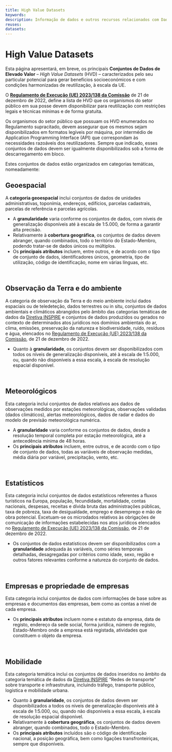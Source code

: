 ```yaml
---
title: High Value Datasets
keywords:
description: Informação de dados e outros recursos relacionados com Dados de Elevado Valor (High Value Datasets).
reuses:
datasets:
---
```

# High Value Datasets

Esta página apresentará, em breve, os principais **Conjuntos de Dados de Elevado Valor** – *High Value Datasets* (HVD) – caracterizados pelo seu particular potencial para gerar benefícios socioeconómicos e com condições harmonizadas de reutilização, à escala da UE.

O [**Regulamento de Execução (UE) 2023/138 da Comissão**](https://eur-lex.europa.eu/legal-content/PT/TXT/PDF/?uri=CELEX:32023R0138&from=EN) de 21 de dezembro de 2022, define a lista de HVD que os organismos do setor público em sua posse devem disponibilizar para reutilização com restrições legais e técnicas mínimas e de forma gratuita.

Os organismos do setor público que possuam os HVD enumerados no Regulamento supracitado, devem assegurar que os mesmos sejam disponibilizados em formatos legíveis por máquina, por intermédio de Application Programming Interface (API) que correspondam às necessidades razoáveis dos reutilizadores. Sempre que indicado, esses conjuntos de dados devem ser igualmente disponibilizados sob a forma de descarregamento em bloco.

Estes conjuntos de dados estão organizados em categorias temáticas, nomeadamente:

## Geoespacial
A **categoria geoespacial** inclui conjuntos de dados de unidades administrativas, toponímia, endereços, edifícios, parcelas cadastrais, parcelas de referência e parcelas agrícolas.

- A **granularidade** varia conforme os conjuntos de dados, com níveis de generalização disponíveis até à escala de 1:5.000, de forma a garantir alta precisão.
- Relativamente à **cobertura geográfica**, os conjuntos de dados devem abranger, quando combinados, todo o território do Estado-Membro, podendo tratar-se de dados únicos ou múltiplos.
- Os **principais atributos** incluem, entre outros, e de acordo com o tipo de conjunto de dados, identificadores únicos, geometria, tipo de utilização, código de identificação, nome em várias línguas, etc.

<br>

## Observação da Terra e do ambiente
A categoria de observação da Terra e do meio ambiente inclui dados espaciais ou de teledeteção, dados terrestres ou in situ, conjuntos de dados ambientais e climáticos abrangidos pelo âmbito das categorias temáticas de dados da [Diretiva INSPIRE](https://eur-lex.europa.eu/legal-content/PT/TXT/PDF/?uri=CELEX:32007L0002) e conjuntos de dados produzidos ou gerados no contexto de determinados atos jurídicos nos domínios ambientais do ar, clima, emissões, preservação da natureza e biodiversidade, ruído, resíduos e água, elencados no [Regulamento de Execução (UE) 2023/138 da Comissão](https://eur-lex.europa.eu/legal-content/PT/TXT/PDF/?uri=CELEX:32023R0138&from=EN), de 21 de dezembro de 2022.

- Quanto à **granularidade**, os conjuntos devem ser disponibilizados com todos os níveis de generalização disponíveis, até à escala de 1:5.000, ou, quando não disponíveis a essa escala, à escala de resolução espacial disponível.

<br>

## Meteorológicos
Esta categoria inclui conjuntos de dados relativos aos dados de observações medidos por estações meteorológicas, observações validadas (dados climáticos), alertas meteorológicos, dados de radar e dados do modelo de previsão meteorológica numérica.

- A **granularidade** varia conforme os conjuntos de dados, desde a resolução temporal completa por estação meteorológica, até a antecedência mínima de 48 horas.
- Os **principais atributos** incluem, entre outros, e de acordo com o tipo de conjunto de dados, todas as variáveis de observação medidas, média diária por variável, precipitação, vento, etc.

<br>

## Estatísticos
Esta categoria inclui conjuntos de dados estatísticos referentes a fluxos turísticos na Europa, população, fecundidade, mortalidade, contas nacionais, despesas, receitas e dívida bruta das administrações públicas, taxa de pobreza, taxa de desigualdade, emprego e desemprego e mão de obra potencial. Excetuam-se os microdados relativos às obrigações de comunicação de informações estabelecidas nos atos jurídicos elencados no [Regulamento de Execução (UE) 2023/138 da Comissão](https://eur-lex.europa.eu/legal-content/PT/TXT/PDF/?uri=CELEX:32023R0138&from=EN), de 21 de dezembro de 2022.

- Os conjuntos de dados estatísticos devem ser disponibilizados com a **granularidade** adequada às variáveis, como séries temporais detalhadas, desagregadas por critérios como idade, sexo, região e outros fatores relevantes conforme a natureza do conjunto de dados.

<br>

## Empresas e propriedade de empresas
Esta categoria inclui conjuntos de dados com informações de base sobre as empresas e documentos das empresas, bem como as contas a nível de cada empresa.

- Os **principais atributos** incluem nome e estatuto da empresa, data de registo, endereço da sede social, forma jurídica, número de registo, Estado-Membro onde a empresa está registada, atividades que constituem o objeto da empresa.

<br>


## Mobilidade
Esta categoria temática inclui os conjuntos de dados inseridos no âmbito da categoria temática de dados da [Diretiva INSPIRE](https://eur-lex.europa.eu/legal-content/PT/TXT/PDF/?uri=CELEX:32007L0002) “Redes de transporte” sobre transporte e infraestrutura, incluindo tráfego, transporte público, logística e mobilidade urbana.

- Quanto à **granularidade**, os conjuntos de dados devem ser disponibilizados a todos os níveis de generalização disponíveis até à escala de 1:5.000, ou, quando não disponíveis a essa escala, à escala de resolução espacial disponível.
- Relativamente à **cobertura geográfica**, os conjuntos de dados devem abranger, quando combinados, todo o Estado-Membro.
- Os **principais atributos** incluídos são o código de identificação nacional, a posição geográfica, bem como ligações transfronteiriças, sempre que disponíveis.
